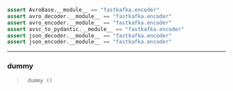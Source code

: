 
<!-- WARNING: THIS FILE WAS AUTOGENERATED! DO NOT EDIT! -->

``` python
assert AvroBase.__module__ == "fastkafka.encoder"
assert avro_decoder.__module__ == "fastkafka.encoder"
assert avro_encoder.__module__ == "fastkafka.encoder"
assert avsc_to_pydantic.__module__ == "fastkafka.encoder"
assert json_decoder.__module__ == "fastkafka.encoder"
assert json_encoder.__module__ == "fastkafka.encoder"
```

------------------------------------------------------------------------

### dummy

>      dummy ()
